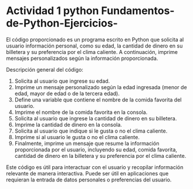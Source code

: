 # Actividad 1 python  Fundamentos-de-Python-Ejercicios-
El código proporcionado es un programa escrito en Python que solicita al usuario información personal, como su edad, la cantidad de dinero en su billetera y su preferencia por el clima caliente. A continuación, imprime mensajes personalizados según la información proporcionada.

Descripción general del código:
1. Solicita al usuario que ingrese su edad.
2. Imprime un mensaje personalizado según la edad ingresada (menor de edad, mayor de edad o de la tercera edad).
3. Define una variable que contiene el nombre de la comida favorita del usuario.
4. Imprime el nombre de la comida favorita en la consola.
5. Solicita al usuario que ingrese la cantidad de dinero en su billetera.
6. Imprime la cantidad de dinero en la consola.
7. Solicita al usuario que indique si le gusta o no el clima caliente.
8. Imprime si al usuario le gusta o no el clima caliente.
9. Finalmente, imprime un mensaje que resume la información proporcionada por el usuario, incluyendo su edad, comida favorita, cantidad de dinero en la billetera y su preferencia por el clima caliente.

Este código es útil para interactuar con el usuario y recopilar información relevante de manera interactiva. Puede ser útil en aplicaciones que requieran la entrada de datos personales o preferencias del usuario.


